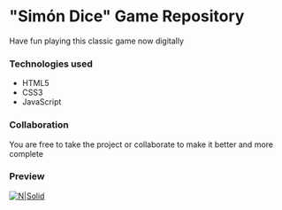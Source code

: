 # "Simón Dice" Game Repository
Have fun playing this classic game now digitally

### Technologies used
* HTML5
* CSS3
* JavaScript

### Collaboration
You are free to take the project or collaborate to make it better and more complete

### Preview
[![N|Solid](https://repository-images.githubusercontent.com/266859510/ed324880-9e96-11ea-8726-890dc3231974)](https://devnaftan.github.io/simon-dice/)